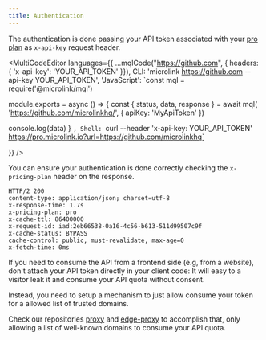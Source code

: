```yaml
---
title: Authentication
---
```


The authentication is done passing your API token associated with your [pro plan](/#pricing) as `x-api-key` request header.

<MultiCodeEditor languages={{
  ...mqlCode("https://github.com", { headers: { 'x-api-key': 'YOUR_API_TOKEN' }}),
  CLI: 'microlink https://github.com --api-key YOUR_API_TOKEN',
  'JavaScript': `const mql = require('@microlink/mql')
 
module.exports = async () => {
  const { status, data, response } = await mql(
    'https://github.com/microlinkhq/', { 
      apiKey: 'MyApiToken' 
    })
  
  console.log(data)
}
  `,
  Shell: `curl --header 'x-api-key: YOUR_API_TOKEN' https://pro.microlink.io?url=https://github.com/microlinkhq`
  
  }} 
/>

You can ensure your authentication is done correctly checking the `x-pricing-plan` header on the response.

```bash{4}
HTTP/2 200
content-type: application/json; charset=utf-8
x-response-time: 1.7s
x-pricing-plan: pro
x-cache-ttl: 86400000
x-request-id: iad:2eb66538-0a16-4c56-b613-511d99507c9f
x-cache-status: BYPASS
cache-control: public, must-revalidate, max-age=0
x-fetch-time: 0ms
```

If you need to consume the API from a frontend side (e.g, from a website), don't attach your API token directly in your client code: It will easy to a visitor leak it and consume your API quota without consent.

Instead, you need to setup a mechanism to just allow consume your token for a allowed list of trusted domains. 

Check our repositories [proxy](https://github.com/microlinkhq/proxy) and [edge-proxy](https://github.com/microlinkhq/edge-proxy) to accomplish that, only allowing a list of well-known domains to consume your API quota.
